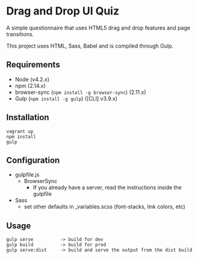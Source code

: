 Drag and Drop UI Quiz
=======

A simple questionnaire that uses HTML5 drag and drop features and page transitions.

This project uses HTML, Sass, Babel and is compiled through Gulp.

## Requirements
 - Node (v4.2.x)
 - npm (2.14.x)
 - browser-sync (```npm install -g browser-sync```) (2.11.x)
 - Gulp (```npm install -g gulp```) ([CLI] v3.9.x)

## Installation
```shell
vagrant up
npm install
gulp
```

## Configuration
- gulpfile.js
	- BrowserSync
		- If you already have a server, read the instructions inside the gulpfile
- Sass
	- set other defaults in \_variables.scss (font-stacks, link colors, etc)

## Usage
```shell
gulp serve          -> build for dev
gulp build          -> build for prod
gulp serve:dist     -> build and serve the output from the dist build
```
